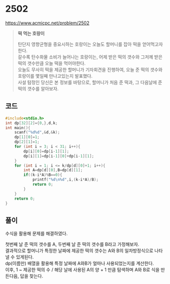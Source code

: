 # 2502
https://www.acmicpc.net/problem/2502
> **<p>떡 먹는 호랑이</p>**
> 탄단지 영향균형을 중요시하는 호랑이는 오늘도 할머니를 잡아 떡을 얻어먹고자 한다.<br>
> 갈수록 탄수화물 소비가 늘어나는 호랑이는, 어제 받은 떡의 갯수와 그저께 받은 떡의 갯수만큼 오늘 떡을 먹어야한다.<br>
> 오늘도 무사히 떡을 제공한 할머니가 기자회견을 진행하여, 오늘 준 떡의 갯수와 호랑이를 몇일째 만나고있는지 발표했다.<br>
> 사설 탐정인 당신은 본 정보를 바탕으로, 할머니가 처음 준 떡과, 그 다음날에 준 떡의 갯수를 알아보자.<br>

## 코드
```c
#include<stdio.h>
int dp[32][2]={0,},d,k;
int main(){
    scanf("%d%d",&d,&k);
    dp[1][0]=1;
    dp[2][1]=1;
    for (int i = 3; i < 31; i++){
        dp[i][0]=dp[i-1][1];
        dp[i][1]=dp[i-1][0]+dp[i-1][1];
    }
    for (int i = 1; i <= k/dp[d][0]+1; i++){
        int A=dp[d][0],B=dp[d][1];
        if((k-i*A)%B==0){
            printf("%d\n%d",i,(k-i*A)/B);
            return 0;
        }
    }
    return 0;
}
```

## 풀이
수식을 활용해 문제를 해결하였다.

첫번째 날 준 떡의 갯수를 A, 두번째 날 준 떡의 갯수를 B라고 가정해보자.<br>
결과적으로 할머니가 특정한 날짜에 제공한 떡의 갯수는 A와 B의 일차방정식으로 나타낼 수 있게된다.<br>
dp(이름만) 배열을 활용해 특정 날짜에 A와B가 얼마나 사용되었는지를 계산한다.<br>
이후, 1 ~ 제공한 떡의 수 / 해당 날에 사용된 A의 양 + 1 만큼 탐색하며 A와 B로 식을 만든다음, 답을 찾는다.<br>